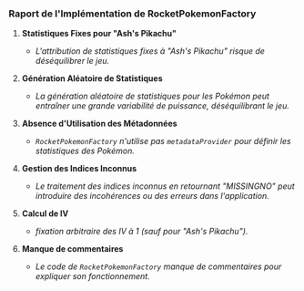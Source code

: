 ### Raport de l'Implémentation de RocketPokemonFactory

1. **Statistiques Fixes pour "Ash's Pikachu"**
    - *L'attribution de statistiques fixes à "Ash's Pikachu" risque de déséquilibrer le jeu.*


2. **Génération Aléatoire de Statistiques**
    - *La génération aléatoire de statistiques pour les Pokémon peut entraîner une grande variabilité de puissance, déséquilibrant le jeu.*


3. **Absence d'Utilisation des Métadonnées**
    - *`RocketPokemonFactory` n'utilise pas `metadataProvider` pour définir les statistiques des Pokémon.*



4. **Gestion des Indices Inconnus**
    - *Le traitement des indices inconnus en retournant "MISSINGNO" peut introduire des incohérences ou des erreurs dans l'application.*


5. **Calcul de IV**
    - *fixation arbitraire des IV à 1 (sauf pour "Ash's Pikachu").*


6. **Manque de commentaires**
    - *Le code de `RocketPokemonFactory` manque de commentaires pour expliquer son fonctionnement.*